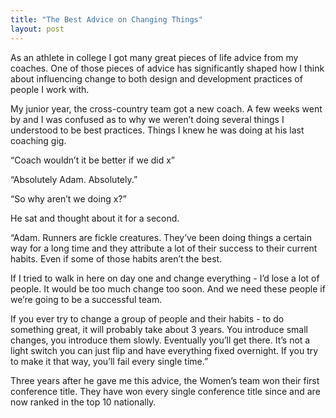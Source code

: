```yaml
---
title: "The Best Advice on Changing Things"
layout: post
---
```

As an athlete in college I got many great pieces of life advice from my coaches. One of those pieces of advice has significantly shaped how I think about influencing change to both design and development practices of people I work with.

My junior year, the cross-country team got a new coach. A few weeks went by and I was confused as to why we weren’t doing several things I understood to be best practices. Things I knew he was doing at his last coaching gig.

“Coach wouldn’t it be better if we did x”

“Absolutely Adam. Absolutely.”

“So why aren’t we doing x?”

He sat and thought about it for a second.

“Adam. Runners are fickle creatures. They’ve been doing things a certain way for a long time and they attribute a lot of their success to their current habits. Even if some of those habits aren’t the best.

If I tried to walk in here on day one and change everything - I’d lose a lot of people. It would be too much change too soon. And we need these people if we’re going to be a successful team.

If you ever try to change a group of people and their habits - to  do something great, it will probably take about 3 years. You introduce small changes, you introduce them slowly. Eventually you’ll get there. It’s not a light switch you can just flip and have everything fixed overnight. If you try to make it that way, you’ll fail every single time.”

Three years after he gave me this advice, the Women’s team won their first conference title. They have won every single conference title since and are now ranked in the top 10 nationally.


